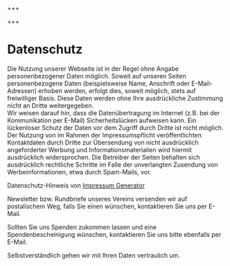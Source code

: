 +++

+++
# Datenschutz

  
Die Nutzung unserer Webseite ist in der Regel ohne Angabe personenbezogener Daten möglich. Soweit auf unseren Seiten personenbezogene Daten (beispielsweise Name, Anschrift oder E-Mail-Adressen) erhoben werden, erfolgt dies, soweit möglich, stets auf freiwilliger Basis. Diese Daten werden ohne Ihre ausdrückliche Zustimmung nicht an Dritte weitergegeben.   
Wir weisen darauf hin, dass die Datenübertragung im Internet (z.B. bei der Kommunikation per E-Mail) Sicherheitslücken aufweisen kann. Ein lückenloser Schutz der Daten vor dem Zugriff durch Dritte ist nicht möglich.   
Der Nutzung von im Rahmen der Impressumspflicht veröffentlichten Kontaktdaten durch Dritte zur Übersendung von nicht ausdrücklich angeforderter Werbung und Informationsmaterialien wird hiermit ausdrücklich widersprochen. Die Betreiber der Seiten behalten sich ausdrücklich rechtliche Schritte im Falle der unverlangten Zusendung von Werbeinformationen, etwa durch Spam-Mails, vor.

Datenschutz-Hinweis von [Impressum Generator](https://www.impressum-generator.de)

Newsletter bzw. Rundbriefe unseres Vereins versenden wir auf postalischem Weg, falls Sie einen wünschen, kontaktieren Sie uns per E-Mail. 

Sollten Sie uns Spenden zukommen lassen und eine Spendenbescheinigung wünschen, kontaktieren Sie uns bitte ebenfalls per E-Mail. 

Selbstverständlich gehen wir mit Ihren Daten vertraulich um. 